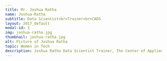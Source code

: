 ```yaml
---
title: Mr. Joshua Ratha
name: Joshua-Ratha
subtitle: Data Scientist<br>Trainer<br>CADS
layout: 2017_default
modal-id: 1
img: joshua-ratha.jpg
thumbnail: joshua-ratha.jpg
alt: Picture of Joshua Ratha
topic: Women in Tech
description: Joshua Ratha Data Scientist Trainer, The Center of Applied Data Science is an experienced data analytics practitioner with vast experience in the energy and fintech industry. He has been leading and delivering various data projects either as a business intelligence consultant, data scientist, data engineer or product owner. With backgrounds in consulting, a startup and a large energy company Joshua has worked in the analytics field from multiple angles. He has both the business view on analytics and the hands-on technical experience.
---
```

